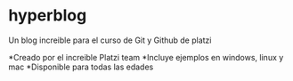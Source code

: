# hyperblog
Un blog increible para el curso de Git y Github de platzi

*Creado por el increible Platzi team
*Incluye ejemplos en windows, linux y mac
*Disponible para todas las edades

